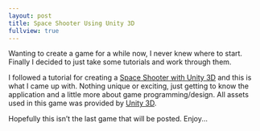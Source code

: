 ```yaml
---
layout: post
title: Space Shooter Using Unity 3D
fullview: true
---
```


Wanting to create a game for a while now, I never knew where to start. Finally I decided to just take some tutorials and work through them.

I followed a tutorial for creating a [Space Shooter with Unity 3D](http://unity3d.com/learn/tutorials/projects/space-shooter) and this is what I came up with. Nothing unique or exciting, just getting to know the application and a little more about game programming/design. All assets used in this game was provided by [Unity 3D](http://unity3d.com/).

Hopefully this isn’t the last game that will be posted. Enjoy...

<div class="videowrapper">
    <div id="unityPlayer" style="position: absolute; height: 100%; width: 100%; top: 0px; left: 0px;"></div>
</div>

<script type="text/javascript" src="http://webplayer.unity3d.com/download_webplayer-3.x/3.0/uo/UnityObject2.js"></script>
<script type="text/javascript">
    var u = new UnityObject2();
    u.initPlugin(document.getElementById("unityPlayer"), "http://arcturial.github.io/downloads/Space_Shooter.unity3d");
</script>